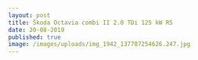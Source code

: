```yaml
---
layout: post
title: Škoda Octavia combi II 2.0 TDi 125 kW RS
date: 20-08-2019
published: true
image: /images/uploads/img_1942_137787254626.247.jpg
---
```


